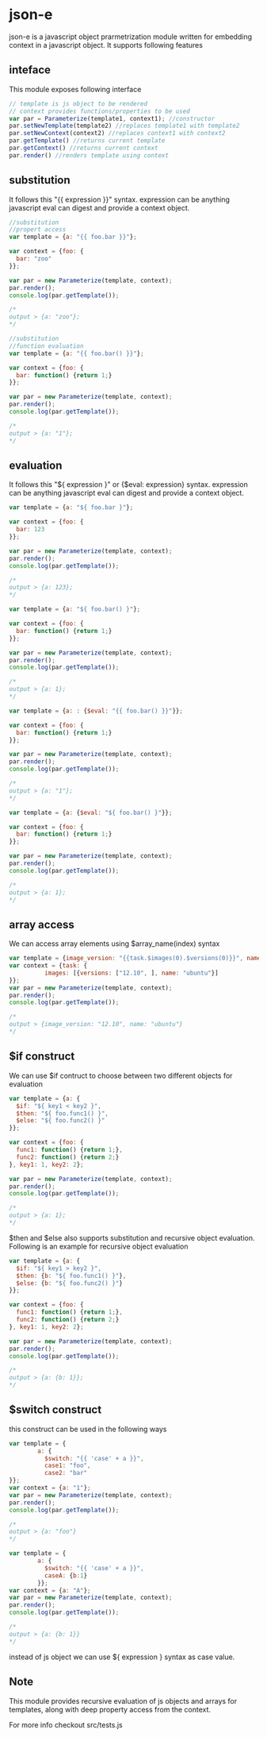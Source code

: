 # json-e
json-e is a javascript object prarmetrization module written for embedding context in a javascript object. It supports 
following features

## inteface

This module exposes following interface

```javascript
// template is js object to be rendered
// context provides functions/properties to be used
var par = Parameterize(template1, context1); //constructor
par.setNewTemplate(template2) //replaces template1 with template2
par.setNewContext(context2) //replaces context1 with context2
par.getTemplate() //returns current template
par.getContext() //returns current context
par.render() //renders template using context
```

## substitution
It follows this "{{ expression }}" syntax. expression can be anything javascript eval can
digest and provide a context object.

```javascript
//substitution
//propert access
var template = {a: "{{ foo.bar }}"};

var context = {foo: {
  bar: "zoo"
}};

var par = new Parameterize(template, context);
par.render();
console.log(par.getTemplate());

/*
output > {a: "zoo"};
*/
```

```javascript
//substitution
//function evaluation
var template = {a: "{{ foo.bar() }}"};

var context = {foo: {
  bar: function() {return 1;}
}};

var par = new Parameterize(template, context);
par.render();
console.log(par.getTemplate());

/*
output > {a: "1"};
*/
```


## evaluation

It follows this "${ expression }" or {$eval: expression} syntax. expression can be anything javascript eval can
digest and provide a context object.

```javascript
var template = {a: "${ foo.bar }"};

var context = {foo: {
  bar: 123
}};

var par = new Parameterize(template, context);
par.render();
console.log(par.getTemplate());

/*
output > {a: 123};
*/
```

```javascript
var template = {a: "${ foo.bar() }"};

var context = {foo: {
  bar: function() {return 1;}
}};

var par = new Parameterize(template, context);
par.render();
console.log(par.getTemplate());

/*
output > {a: 1};
*/
```

```javascript
var template = {a: : {$eval: "{{ foo.bar() }}"}};

var context = {foo: {
  bar: function() {return 1;}
}};

var par = new Parameterize(template, context);
par.render();
console.log(par.getTemplate());

/*
output > {a: "1"};
*/
```

```javascript
var template = {a: {$eval: "${ foo.bar() }"}};

var context = {foo: {
  bar: function() {return 1;}
}};

var par = new Parameterize(template, context);
par.render();
console.log(par.getTemplate());

/*
output > {a: 1};
*/
```



## array access

We can access array elements using $array_name(index) syntax

```javascript
var template = {image_version: "{{task.$images(0).$versions(0)}}", name: "{{task.$images(0).name}}"};
var context = {task: {
          images: [{versions: ["12.10", ], name: "ubuntu"}]
}};
var par = new Parameterize(template, context);
par.render();
console.log(par.getTemplate());

/*
output > {image_version: "12.10", name: "ubuntu"}
*/
```



## $if construct

We can use $if contruct to choose between two different objects for evaluation


```javascript
var template = {a: {
  $if: "${ key1 < key2 }",
  $then: "${ foo.func1() }",
  $else: "${ foo.func2() }"
}};

var context = {foo: {
  func1: function() {return 1;},
  func2: function() {return 2;}
}, key1: 1, key2: 2};

var par = new Parameterize(template, context);
par.render();
console.log(par.getTemplate());

/*
output > {a: 1};
*/
```

$then and $else also supports substitution and recursive object evaluation. Following is an example for recursive object evaluation

```javascript
var template = {a: {
  $if: "${ key1 > key2 }",
  $then: {b: "${ foo.func1() }"},
  $else: {b: "${ foo.func2() }"}
}};

var context = {foo: {
  func1: function() {return 1;},
  func2: function() {return 2;}
}, key1: 1, key2: 2};

var par = new Parameterize(template, context);
par.render();
console.log(par.getTemplate());

/*
output > {a: {b: 1}};
*/
```

## $switch construct
this construct can be used in the following ways

```javascript
var template = {
        a: {
          $switch: "{{ 'case' + a }}",
          case1: "foo",
          case2: "bar"
}};
var context = {a: "1"};
var par = new Parameterize(template, context);
par.render();
console.log(par.getTemplate());

/*
output > {a: "foo"}
*/
```

```javascript
var template = {
        a: {
          $switch: "{{ 'case' + a }}",
          caseA: {b:1}
        }};
var context = {a: "A"};
var par = new Parameterize(template, context);
par.render();
console.log(par.getTemplate());

/*
output > {a: {b: 1}}
*/
```

instead of js object we can use ${ expression } syntax as case value.

## Note

This module provides recursive evaluation of js objects and arrays for templates,
along with deep property access from the context.

For more info checkout src/tests.js
